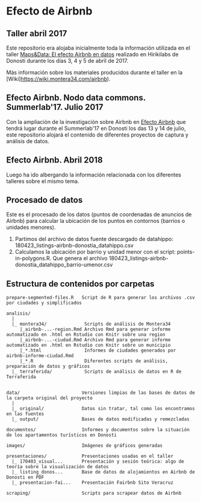 Efecto de Airbnb
===

## Taller abril 2017

Este repositorio era alojaba inicialmente toda la información utilizada en el taller [Maps&Data: El efecto Airbnb en datos](https://montera34.com/project/efecto-airbnb-donostia/) realizado en Hirikilabs de Donosti durante los días 3, 4 y 5 de abril de 2017. 

Más información sobre los materiales producidos durante el taller en la [Wiki]https://wiki.montera34.com/airbnb).

## Efecto Airbnb. Nodo data commons. Summerlab'17. Julio 2017

Con la ampliación de la investigación sobre Airbnb en [Efecto Airbnb](https://lab.montera34.com/airbnb) que tendrá lugar durante el Summerlab'17 en Donosti los das 13 y 14 de julio, este repositorio alojará el contenido de diferentes proyectos de captura y análisis de datos.

## Efecto Airbnb. Abril 2018

Luego ha ido albergando la información relacionada con los diferentes talleres sobre el mismo tema.

## Procesado de datos

Este es el procesado de los datos (puntos de coordenadas de anuncios de Airbnb) para calcular la ubicación de los puntos en contornos (barrios o unidades menores).

1. Partimos del archivo de datos fuente descargado de datahippo: 180423_listings-airbnb-donostia_datahippo.csv
2. Calculamos la ubicación por barrio y unidad menor con el script: points-in-polygons.R. Que genera el archivo 180423_listings-airbnb-donostia_datahippo_barrio-umenor.csv


## Estructura de contenidos por carpetas

    prepare-segmented-files.R   Script de R para generar los archivos .csv por ciudades y simplificados
    
    analisis/                    
      |
      |_ montera34/              Scripts de análisis de Montera34
         |_airbnb-...-region.Rmd Archivo Rmd para generar informe automatizado en .html en Rstudio con Knitr sobre una region
         |_airbnb-...-ciudad.Rmd Archivo Rmd para generar informe automatizado en .html en Rstudio con Knitr sobre un municipio
         |_*.html                Informes de ciudades generados por airbnb-informe-ciudad.Rmd
         |_*.R                   Diferentes scripts de análisis, preparación de datos y gráficos
      |_ terraferida/            Scripts de análisis de datos en R de Terraferida


    data/                       Versiones limpias de las bases de datos de la carpeta original del proyecto
      |
      |_ original/              Datos sin tratar, tal como los encontramos en las fuentes
      |_ output/                Bases de datos modificadas y remezcladas

    documentos/                 Informes y documentos sobre la situación de los apartamentos turísticos en Donosti
    
    images/                     Imágenes de gráficos generadas

    presentaciones/             Presentaciones usadas en el taller
      |_ 170403_visual...       Presentación y sesión teórica: algo de teoría sobre la visualización de datos
      |_ listing_donos...       Base de datos de alojamientos en Airbnb de Donosti en PDF
      |_ presentacion-fai...    Presentación Fairbnb Sito Veracruz
      
    scraping/                   Scripts para scrapear datos de Airbnb

